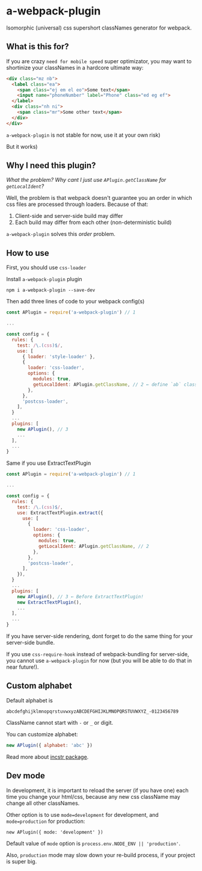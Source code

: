 # a-webpack-plugin

Isomorphic (universal) css supershort classNames generator for webpack.

## What is this for?

If you are crazy `need for mobile speed` super optimizator, you may want to shortinize your classNames in a hardcore ultimate way:

```html
<div class="mz nb">
  <label class="ea">
    <span class="ej em el eo">Some text</span>
    <input name="phoneNumber" label="Phone" class="ed eg ef">
  </label>
  <div class="nh ni">
    <span class="mr">Some other text</span>
  </div>
</div>
```

`a-webpack-plugin` is not stable for now, use it at your own risk)

But it works)

## Why I need this plugin?

*What the problem? Why cant I just use `APlugin.getClassName` for `getLocalIdent`?*

Well, the problem is that webpack doesn't guarantee you an order in which css files are processed through loaders. Because of that:

1. Client-side and server-side build may differ
2. Each build may differ from each other (non-deterministic build)

`a-webpack-plugin` solves this _order_ problem.

## How to use

First, you should use `css-loader`

Install `a-webpack-plugin` plugin
```
npm i a-webpack-plugin --save-dev
```

Then add three lines of code to your webpack config(s)
```js
const APlugin = require('a-webpack-plugin') // 1

...

const config = {
  rules: {
  	test: /\.(css)$/,
    use: [
      { loader: 'style-loader' },
      {
        loader: 'css-loader',
        options: {
          modules: true,
          getLocalIdent: APlugin.getClassName, // 2 ← define `ab` classnames generator
        },
      },
      'postcss-loader',
    ],
  }
  ...
  plugins: [
    new APlugin(), // 3
    ...
  ],
  ...
}
```

Same if you use ExtractTextPlugin
```js
const APlugin = require('a-webpack-plugin') // 1

...

const config = {
  rules: {
  	test: /\.(css)$/,
    use: ExtractTextPlugin.extract({
      use: [
        {
          loader: 'css-loader',
          options: {
            modules: true,
            getLocalIdent: APlugin.getClassName, // 2
          },
        },
        'postcss-loader',
      ],
    }),
  }
  ...
  plugins: [
    new APlugin(), // 3 ← Before ExtractTextPlugin!
    new ExtractTextPlugin(),
    ...
  ],
  ...
}
```

If you have server-side rendering, dont forget to do the same thing for your server-side bundle.

If you use `css-require-hook` instead of webpack-bundling for server-side, you cannot use `a-webpack-plugin` for now (but you will be able to do that in near future!).

## Custom alphabet

Default alphabet is
```
abcdefghijklmnopqrstuvwxyzABCDEFGHIJKLMNOPQRSTUVWXYZ_-0123456789
```

ClassName cannot start with `-` or `_` or digit.

You can customize alphabet:

```js
new APlugin({ alphabet: 'abc' })
```

Read more about [incstr package](https://www.npmjs.com/package/incstr).

## Dev mode

In development, it is important to reload the server (if you have one) each time you change your html/css, because any new css className may change all other classNames.

Other option is to use `mode=development` for development, and `mode=production` for production:

```
new APlugin({ mode: 'development' })
```

Default value of `mode` option is `process.env.NODE_ENV || 'production'`.

Also, `production` mode may slow down your re-build process, if your project is super big.
